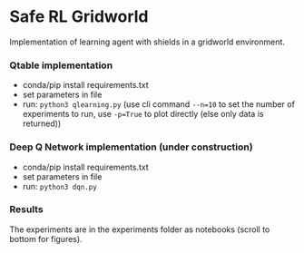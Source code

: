 # Safe RL Gridworld
Implementation of learning agent with shields in a gridworld environment.

### Qtable implementation
* conda/pip install requirements.txt
* set parameters in file
* run: `python3 qlearning.py` (use cli command `--n=10` to set the number of experiments to run, use `-p=True` to plot directly (else only data is returned))

### Deep Q Network implementation (under construction)
* conda/pip install requirements.txt
* set parameters in file
* run: `python3 dqn.py`

### Results
The experiments are in the experiments folder as notebooks (scroll to bottom for figures).
